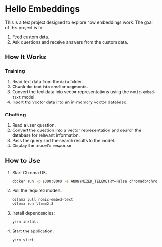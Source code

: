 # Hello Embeddings

This is a test project designed to explore how embeddings work. The goal of this project is to:

1. Feed custom data.
2. Ask questions and receive answers from the custom data.

## How It Works

### Training

1. Read text data from the `data` folder.
2. Chunk the text into smaller segments.
3. Convert the text data into vector representations using the `nomic-embed-text` model.
4. Insert the vector data into an in-memory vector database.

### Chatting

1. Read a user question.
2. Convert the question into a vector representation and search the database for relevant information.
3. Pass the query and the search results to the model.
4. Display the model's response.

## How to Use

1. Start Chroma DB:

   ```bash
   docker run -p 8000:8000 -e ANONYMIZED_TELEMETRY=False chromadb/chroma
   ```

2. Pull the required models:

   ```bash
   ollama pull nomic-embed-text
   ollama run llama3.2
   ```

3. Install dependencies:

   ```bash
   yarn install
   ```

4. Start the application:

   ```bash
   yarn start
   ```